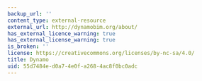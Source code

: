 ```yaml
---
backup_url: ''
content_type: external-resource
external_url: http://dynamobim.org/about/
has_external_licence_warning: true
has_external_license_warning: true
is_broken: ''
license: https://creativecommons.org/licenses/by-nc-sa/4.0/
title: Dynamo
uid: 55d7484e-d0a7-4e0f-a268-4ac8f0bc0adc
---
```

